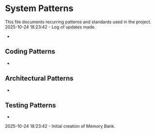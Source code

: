 # System Patterns

  This file documents recurring patterns and standards used in the project.
  2025-10-24 18:23:42 - Log of updates made.

  *

  ## Coding Patterns

  *   

  ## Architectural Patterns

  *   

  ## Testing Patterns

  *
  
2025-10-24 18:23:42 - Initial creation of Memory Bank.